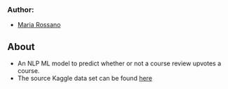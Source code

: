 ### Author:
- [Maria Rossano](https://github.com/rossanot)

## **About**
- An NLP ML model to predict whether or not a course review upvotes a course.
- The source Kaggle data set can be found [here](https://www.kaggle.com/datasets/anthonysusevski/course-reviews-university-of-waterloo)

